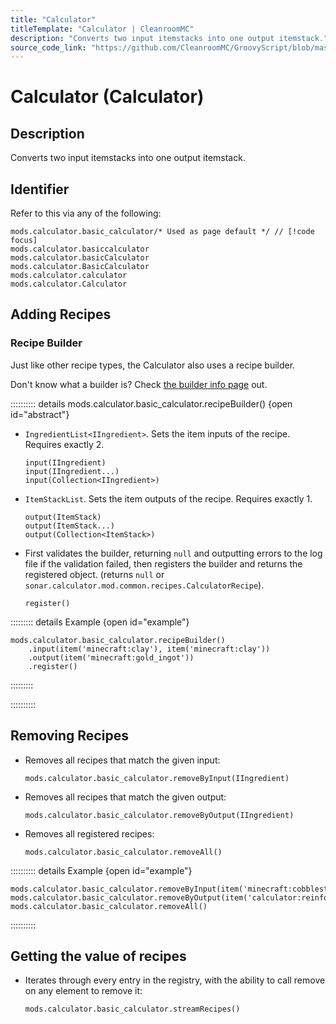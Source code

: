 ```yaml
---
title: "Calculator"
titleTemplate: "Calculator | CleanroomMC"
description: "Converts two input itemstacks into one output itemstack."
source_code_link: "https://github.com/CleanroomMC/GroovyScript/blob/master/src/main/java/com/cleanroommc/groovyscript/compat/mods/calculator/BasicCalculator.java"
---
```


# Calculator (Calculator)

## Description

Converts two input itemstacks into one output itemstack.

## Identifier

Refer to this via any of the following:

```groovy:no-line-numbers {1}
mods.calculator.basic_calculator/* Used as page default */ // [!code focus]
mods.calculator.basiccalculator
mods.calculator.basicCalculator
mods.calculator.BasicCalculator
mods.calculator.calculator
mods.calculator.Calculator
```


## Adding Recipes

### Recipe Builder

Just like other recipe types, the Calculator also uses a recipe builder.

Don't know what a builder is? Check [the builder info page](../../groovy/builder.md) out.

:::::::::: details mods.calculator.basic_calculator.recipeBuilder() {open id="abstract"}
- `IngredientList<IIngredient>`. Sets the item inputs of the recipe. Requires exactly 2.

    ```groovy:no-line-numbers
    input(IIngredient)
    input(IIngredient...)
    input(Collection<IIngredient>)
    ```

- `ItemStackList`. Sets the item outputs of the recipe. Requires exactly 1.

    ```groovy:no-line-numbers
    output(ItemStack)
    output(ItemStack...)
    output(Collection<ItemStack>)
    ```

- First validates the builder, returning `null` and outputting errors to the log file if the validation failed, then registers the builder and returns the registered object. (returns `null` or `sonar.calculator.mod.common.recipes.CalculatorRecipe`).

    ```groovy:no-line-numbers
    register()
    ```

::::::::: details Example {open id="example"}
```groovy:no-line-numbers
mods.calculator.basic_calculator.recipeBuilder()
    .input(item('minecraft:clay'), item('minecraft:clay'))
    .output(item('minecraft:gold_ingot'))
    .register()
```

:::::::::

::::::::::

## Removing Recipes

- Removes all recipes that match the given input:

    ```groovy:no-line-numbers
    mods.calculator.basic_calculator.removeByInput(IIngredient)
    ```

- Removes all recipes that match the given output:

    ```groovy:no-line-numbers
    mods.calculator.basic_calculator.removeByOutput(IIngredient)
    ```

- Removes all registered recipes:

    ```groovy:no-line-numbers
    mods.calculator.basic_calculator.removeAll()
    ```

:::::::::: details Example {open id="example"}
```groovy:no-line-numbers
mods.calculator.basic_calculator.removeByInput(item('minecraft:cobblestone'))
mods.calculator.basic_calculator.removeByOutput(item('calculator:reinforcedironingot'))
mods.calculator.basic_calculator.removeAll()
```

::::::::::

## Getting the value of recipes

- Iterates through every entry in the registry, with the ability to call remove on any element to remove it:

    ```groovy:no-line-numbers
    mods.calculator.basic_calculator.streamRecipes()
    ```
